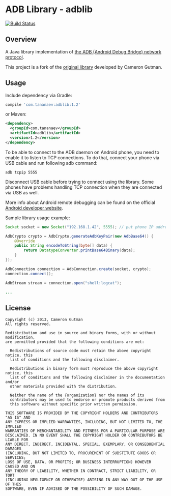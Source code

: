 # ADB Library - adblib

[![Build Status](https://travis-ci.org/tananaev/adblib.svg?branch=master)](https://travis-ci.org/tananaev/adblib)

## Overview

A Java library implementation of [the ADB (Android Debug Bridge) network protocol](https://android.googlesource.com/platform/system/core/+/master/adb/protocol.txt).

This project is a fork of the [original library](https://github.com/cgutman/AdbLib) developed by Cameron Gutman.

## Usage

Include dependency via Gradle:
```groovy
compile 'com.tananaev:adblib:1.2'
```
or Maven:
```xml
<dependency>
  <groupId>com.tananaev</groupId>
  <artifactId>adblib</artifactId>
  <version>1.2</version>
</dependency>
```

To be able to connect to the ADB daemon on Android phone, you need to enable it to listen to TCP connections. To do that, connect your phone via USB cable and run following adb command:
```
adb tcpip 5555
```

Disconnect USB cable before trying to connect using the library. Some phones have problems handling TCP connection when they are connected via USB as well.

More info about Android remote debugging can be found on the official [Android developer website](https://developer.android.com/studio/command-line/adb.html#wireless).

Sample library usage example:
```java
Socket socket = new Socket("192.168.1.42", 5555); // put phone IP address here

AdbCrypto crypto = AdbCrypto.generateAdbKeyPair(new AdbBase64() {
    @Override
    public String encodeToString(byte[] data) {
        return DatatypeConverter.printBase64Binary(data);
    }
});

AdbConnection connection = AdbConnection.create(socket, crypto);
connection.connect();

AdbStream stream = connection.open("shell:logcat");

...
```

## License

    Copyright (c) 2013, Cameron Gutman
    All rights reserved.

    Redistribution and use in source and binary forms, with or without modification,
    are permitted provided that the following conditions are met:

      Redistributions of source code must retain the above copyright notice, this
      list of conditions and the following disclaimer.

      Redistributions in binary form must reproduce the above copyright notice, this
      list of conditions and the following disclaimer in the documentation and/or
      other materials provided with the distribution.

      Neither the name of the {organization} nor the names of its
      contributors may be used to endorse or promote products derived from
      this software without specific prior written permission.

    THIS SOFTWARE IS PROVIDED BY THE COPYRIGHT HOLDERS AND CONTRIBUTORS "AS IS" AND
    ANY EXPRESS OR IMPLIED WARRANTIES, INCLUDING, BUT NOT LIMITED TO, THE IMPLIED
    WARRANTIES OF MERCHANTABILITY AND FITNESS FOR A PARTICULAR PURPOSE ARE
    DISCLAIMED. IN NO EVENT SHALL THE COPYRIGHT HOLDER OR CONTRIBUTORS BE LIABLE FOR
    ANY DIRECT, INDIRECT, INCIDENTAL, SPECIAL, EXEMPLARY, OR CONSEQUENTIAL DAMAGES
    (INCLUDING, BUT NOT LIMITED TO, PROCUREMENT OF SUBSTITUTE GOODS OR SERVICES;
    LOSS OF USE, DATA, OR PROFITS; OR BUSINESS INTERRUPTION) HOWEVER CAUSED AND ON
    ANY THEORY OF LIABILITY, WHETHER IN CONTRACT, STRICT LIABILITY, OR TORT
    (INCLUDING NEGLIGENCE OR OTHERWISE) ARISING IN ANY WAY OUT OF THE USE OF THIS
    SOFTWARE, EVEN IF ADVISED OF THE POSSIBILITY OF SUCH DAMAGE.
